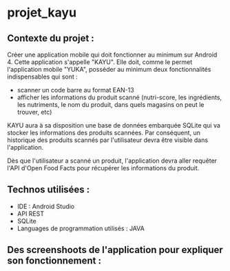 # projet_kayu

## Contexte du projet :
Créer une application mobile qui doit fonctionner au minimum sur Android 4. Cette application s'appelle "KAYU". Elle doit, comme le permet l'application mobile "YUKA", 
posséder au minimum deux fonctionnalités indispensables qui sont :
* scanner un code barre au format EAN-13
* afficher les informations du produit scanné (nutri-score, les ingrédients, les nutriments, le nom du produit, dans quels magasins on peut le trouver, etc)

KAYU aura à sa disposition une base de données embarquée SQLite qui va stocker les informations des produits scannées. Par conséquent, un historique 
des produits scannés par l'utilisateur devra être visible dans l'application.

Dès que l'utilisateur a scanné un produit, l'application devra aller requêter l'API d'Open Food Facts pour récupérer les informations du produit.

## Technos utilisées :
* IDE : Android Studio
* API REST
* SQLite
* Languages de programmation utilisés : JAVA

## Des screenshoots de l'application pour expliquer son fonctionnement :
